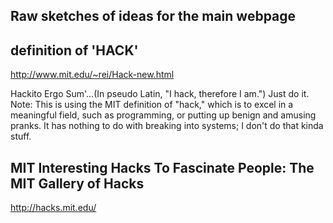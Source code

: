 ## Raw sketches of ideas for the main webpage


## definition of 'HACK'
http://www.mit.edu/~rei/Hack-new.html

Hackito Ergo Sum'...(In pseudo Latin, "I hack, therefore I am.")
Just do it. Note: This is using the MIT definition of "hack," which is to excel in a meaningful field, such as programming, or putting up benign and amusing pranks. It has nothing to do with breaking into systems; I don't do that kinda stuff.

## MIT Interesting Hacks To Fascinate People: The MIT Gallery of Hacks
http://hacks.mit.edu/


